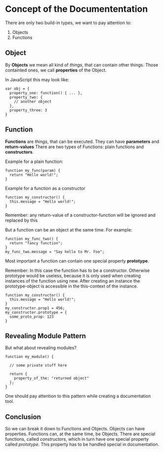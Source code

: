Concept of the Documententation
===============================

There are only two build-in types, we want to pay attention to:

  1. Objects
  2. Functions
  
  
Object
------
By **Objects** we mean all kind of *things*, that can contain other things. Those containted ones, we call **properties** of the Object.

In JavaScript this may look like:

    var obj = {
      property_one: function() { ... },
      property_two: {
        // another object
      },
      property_three: 3
    }


Function
--------
**Functions** are *things*, that can be executed. They can have **parameters** and **return-values** There are two types of Functions: plain functions and **constructors**.

Example for a plain function:

    function my_func(param) {
      return "Hello world!";
    }

Example for a function as a constructor

    function my_constructor() {
      this.message = "Hello world!";    
    }


  Remember: any return-value of a constructor-function will be ignored and replaced by this

But a function can be an object at the same time. For example:

    function my_func_two() {
      return "fancy function";    
    }
    my_func_two.message = "Say hello to Mr. Foo";

Most important a function can contain one special property **prototype**.

  Remember: In this case the function has to be a constructor. Otherwise prototype would be useless, because it is only used when creating instances of the function using new. After creating an instance the prototype-object is accessible in the this-context of the instance.

    function my_constructor() {
      this.message = "Hello world!";    
    }
    my_constructor.prop1 = 456;
    my_constructor.prototype = {
      some_proto_prop: 123
    }

Revealing Module Pattern
------------------------
But what about revealing modules?

    function my_module() {

      // some private stuff here

      return {
        property_of_the: "returned object"
      };    
    }

One should pay attention to this pattern while creating a documentation tool.

Conclusion
----------
So we can break it down to Functions and Objects. Objects can have properties. Functions can, at the same time, be Objects. There are special functions, called *constructors*, which in turn have one special property called *prototype*. This property has to be handled special in documentation.
